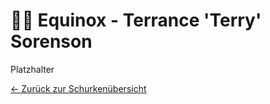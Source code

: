 # 🧊🔥 Equinox - Terrance 'Terry' Sorenson

Platzhalter

[← Zurück zur Schurkenübersicht](../index.md)
